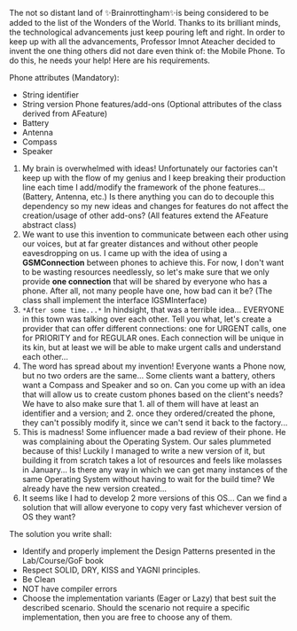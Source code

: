 The not so distant land of ✨Brainrottingham✨is being considered to be added to the list of the Wonders of the World. Thanks to its brilliant minds, the technological advancements just keep pouring left and right. In order to keep up with all the advancements, Professor Imnot Ateacher decided to invent the one thing others did not dare even think of: the Mobile Phone. To do this, he needs your help! Here are his requirements.

Phone attributes (Mandatory):
- String identifier
- String version
  Phone features/add-ons (Optional attributes of the class derived from AFeature)
- Battery
- Antenna
- Compass
- Speaker

1. My brain is overwhelmed with ideas! Unfortunately our factories can't keep up with the flow of my genius and I keep breaking their production line each time I add/modify the framework of the phone features... (Battery, Antenna, etc.) Is there anything you can do to decouple this dependency so my new ideas and changes for features do not affect the creation/usage of other add-ons?
   (All features extend the AFeature abstract class)
2. We want to use this invention to communicate between each other using our voices, but at far greater distances and without other people eavesdropping on us. I came up with the idea of using a **GSMConnection** between phones to achieve this. For now, I don't want to be wasting resources needlessly, so let's make sure that we only provide **one connection** that will be shared by everyone who has a phone. After all, not many people have one, how bad can it be?
   (The class shall implement the interface IGSMInterface)
3. `*After some time...*`
   In hindsight, that was a terrible idea... EVERYONE in this town was talking over each other. Tell you what, let's create a provider that can offer different connections: one for URGENT calls, one for PRIORITY and for REGULAR ones. Each connection will be unique in its kin, but at least we will be able to make urgent calls and understand each other...
4. The word has spread about my invention! Everyone wants a Phone now, but no two orders are the same... Some clients want a battery, others want a Compass and Speaker and so on. Can you come up with an idea that will allow us to create custom phones based on the client's needs? We have to also make sure that 1. all of them will have at least an identifier and a version; and 2. once they ordered/created the phone, they can't possibly modify it, since we can't send it back to the factory...
5. This is madness! Some influencer made a bad review of their phone. He was complaining about the Operating System. Our sales plummeted because of this! Luckily I managed to write a new version of it, but building it from scratch takes a lot of resources and feels like molasses in January... Is there any way in which we can get many instances of the same Operating System without having to wait for the build time? We already have the new version created...
6. It seems like I had to develop 2 more versions of this OS... Can we find a solution that will allow everyone to copy very fast whichever version of OS they want?


The solution you write shall:
- Identify and properly implement the Design Patterns presented in the Lab/Course/GoF book
- Respect SOLID, DRY, KISS and YAGNI principles.
- Be Clean
- NOT have compiler errors
- Choose the implementation variants (Eager or Lazy) that best suit the described scenario. Should the scenario not require a specific implementation, then you are free to choose any of them.